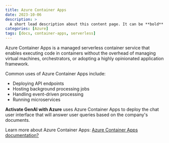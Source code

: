 ```yaml
---
title: Azure Container Apps
date: 2023-10-06
description: >
  A short lead description about this content page. It can be **bold** or _italic_ and can be split over multiple paragraphs.
categories: [Azure]
tags: [docs, container-apps, serverless]
---
```


Azure Container Apps is a managed serverless container service that enables executing code in containers without the overhead of managing virtual machines, orchestrators, or adopting a highly opinionated application framework.

Common uses of Azure Container Apps include:
* Deploying API endpoints
* Hosting background processing jobs
* Handling event-driven processing
* Running microservices

**Activate GenAI with Azure** uses Azure Container Apps to deploy the chat user interface that will answer user queries based on the company's documents.

Learn more about Azure Container Apps: [Azure Container Apps documentation?](https://learn.microsoft.com/en-us/azure/container-apps/)